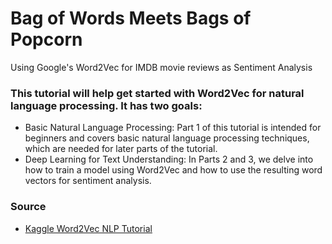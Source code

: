 # Bag of Words Meets Bags of Popcorn
Using Google's Word2Vec for IMDB movie reviews as Sentiment Analysis

### This tutorial will help get started with Word2Vec for natural language processing. It has two goals:

- Basic Natural Language Processing: Part 1 of this tutorial is intended for beginners and covers basic natural language processing techniques, which are needed for later parts of the tutorial.
- Deep Learning for Text Understanding: In Parts 2 and 3, we delve into how to train a model using Word2Vec and how to use the resulting word vectors for sentiment analysis.

### Source
- [Kaggle Word2Vec NLP Tutorial](https://www.kaggle.com/c/word2vec-nlp-tutorial/overview)
